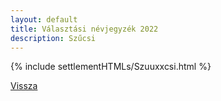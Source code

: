 ```yaml
---
layout: default
title: Választási névjegyzék 2022
description: Szűcsi
---
```


{% include settlementHTMLs/Szuuxxcsi.html %}

[Vissza](./)